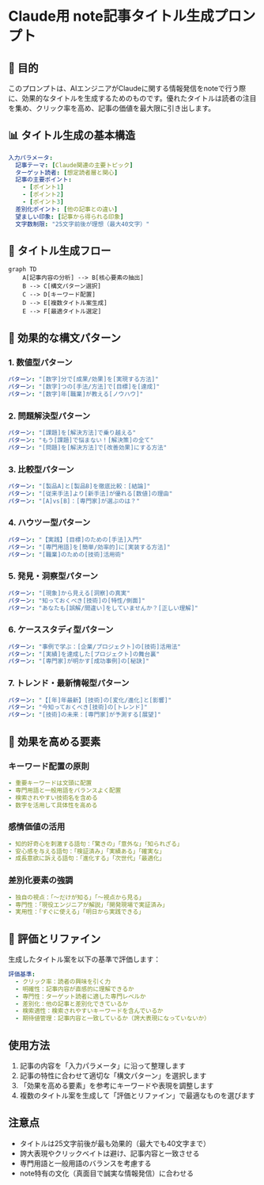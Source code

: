 # Claude用 note記事タイトル生成プロンプト

## 🎯 目的

このプロンプトは、AIエンジニアがClaudeに関する情報発信をnoteで行う際に、効果的なタイトルを生成するためのものです。優れたタイトルは読者の注目を集め、クリック率を高め、記事の価値を最大限に引き出します。

## 📊 タイトル生成の基本構造

```yaml
入力パラメータ:
  記事テーマ: [Claude関連の主要トピック]
  ターゲット読者: [想定読者層と関心]
  記事の主要ポイント: 
    - [ポイント1]
    - [ポイント2]
    - [ポイント3]
  差別化ポイント: [他の記事との違い]
  望ましい印象: [記事から得られる印象]
  文字数制限: "25文字前後が理想（最大40文字）"
```

## 🔄 タイトル生成フロー

```mermaid
graph TD
    A[記事内容の分析] --> B[核心要素の抽出]
    B --> C[構文パターン選択]
    C --> D[キーワード配置]
    D --> E[複数タイトル案生成]
    E --> F[最適タイトル選定]
```

## 📝 効果的な構文パターン

### 1. 数値型パターン
```yaml
パターン: "[数字]分で[成果/効果]を[実現する方法]"
パターン: "[数字]つの[手法/方法]で[目標]を[達成]"
パターン: "[数字]年[職業]が教える[ノウハウ]"
```

### 2. 問題解決型パターン
```yaml
パターン: "[課題]を[解決方法]で乗り越える"
パターン: "もう[課題]で悩まない！[解決策]の全て"
パターン: "[問題]を[解決方法]で[改善効果]にする方法"
```

### 3. 比較型パターン
```yaml
パターン: "[製品A]と[製品B]を徹底比較：[結論]"
パターン: "[従来手法]より[新手法]が優れる[数値]の理由"
パターン: "[A]vs[B]：[専門家]が選ぶのは？"
```

### 4. ハウツー型パターン
```yaml
パターン: "【実践】[目標]のための[手法]入門"
パターン: "[専門用語]を[簡単/効率的]に[実装する方法]"
パターン: "[職業]のための[技術]活用術"
```

### 5. 発見・洞察型パターン
```yaml
パターン: "[現象]から見える[洞察]の真実"
パターン: "知っておくべき[技術]の[特性/側面]"
パターン: "あなたも[誤解/間違い]をしていませんか？[正しい理解]"
```

### 6. ケーススタディ型パターン
```yaml
パターン: "事例で学ぶ：[企業/プロジェクト]の[技術]活用法"
パターン: "[実績]を達成した[プロジェクト]の舞台裏"
パターン: "[専門家]が明かす[成功事例]の[秘訣]"
```

### 7. トレンド・最新情報型パターン
```yaml
パターン: "【[年]年最新】[技術]の[変化/進化]と[影響]"
パターン: "今知っておくべき[技術]の[トレンド]"
パターン: "[技術]の未来：[専門家]が予測する[展望]"
```

## 🔎 効果を高める要素

### キーワード配置の原則
```yaml
- 重要キーワードは文頭に配置
- 専門用語と一般用語をバランスよく配置
- 検索されやすい技術名を含める
- 数字を活用して具体性を高める
```

### 感情価値の活用
```yaml
- 知的好奇心を刺激する語句：「驚きの」「意外な」「知られざる」
- 安心感を与える語句：「検証済み」「実績ある」「確実な」
- 成長意欲に訴える語句：「進化する」「次世代」「最適化」
```

### 差別化要素の強調
```yaml
- 独自の視点：「～だけが知る」「～視点から見る」
- 専門性：「現役エンジニアが解説」「開発現場で実証済み」
- 実用性：「すぐに使える」「明日から実践できる」
```

## 🔄 評価とリファイン

生成したタイトル案を以下の基準で評価します：

```yaml
評価基準:
  - クリック率：読者の興味を引く力
  - 明確性：記事内容が直感的に理解できるか
  - 専門性：ターゲット読者に適した専門レベルか
  - 差別化：他の記事と差別化できているか
  - 検索適性：検索されやすいキーワードを含んでいるか
  - 期待値管理：記事内容と一致しているか（誇大表現になっていないか）
```

## 使用方法

1. 記事の内容を「入力パラメータ」に沿って整理します
2. 記事の特性に合わせて適切な「構文パターン」を選択します
3. 「効果を高める要素」を参考にキーワードや表現を調整します
4. 複数のタイトル案を生成して「評価とリファイン」で最適なものを選びます

## 注意点

- タイトルは25文字前後が最も効果的（最大でも40文字まで）
- 誇大表現やクリックベイトは避け、記事内容と一致させる
- 専門用語と一般用語のバランスを考慮する
- note特有の文化（真面目で誠実な情報発信）に合わせる
